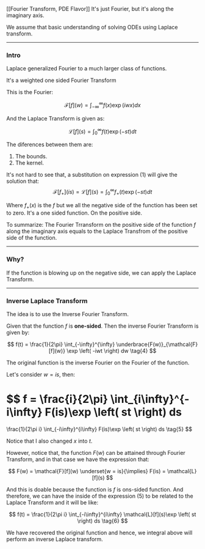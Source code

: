 [[Fourier Transform, PDE Flavor]]
It's just Fourier, but it's along the imaginary axis. 

We assume that basic understanding of solving ODEs using Laplace transform. 

---

### **Intro**

Laplace generalized Fourier to a much larger class of functions. 

It's a weighted one sided Fourier Transform 

This is the Fourier: 

$$
\mathcal{F}[f](w) = \int_{-\infty}^{\infty} 
    f(x)\exp \left(
    iwx
    \right)
dx
\tag{1}
$$

And the Laplace Transform is given as: 

$$
\mathcal{L}[f](s) = 
    \int_{0}^{\infty} 
        f(t)
        \exp \left(
        -st
        \right)
    dt
\tag{2}
$$

The diferences between them are: 
1. The bounds. 
2. The kernel. 

It's not hard to see that, a substitution on expression (1) will give the solution that: 
$$
\mathcal{F}[f_+](is) = 
\mathcal{L}[f](s) =
\int_{0}^{\infty} 
    f_+(t)\exp \left(
    -st
    \right)
dt
\tag{3}
$$

Where $f_+(x)$ is the $f$ but we all the negative side of the function has been set to zero. It's a one sided function. On the positive side. 

To summarize: The Fourier Trransform on the positive side of the function $f$ along the imaginary axis equals to the Laplace Transfrom of the positive side of the function. 

---
### **Why**?

If the function is blowing up on the negative side, we can apply the Laplace Transform. 

---
### **Inverse Laplace Transform**

The idea is to use the Inverse Fourier Transform. 

Given that the function $f$ is **one-sided**. Then the inverse Fourier Transform is given by: 

$$
f(t) = 
\frac{1}{2\pi}
\int_{-\infty}^{\infty} 
    \underbrace{F(w)}_{\mathcal{F}[f](w)}
    \exp \left(
        -iwt
    \right)
dw
\tag{4}
$$

The original function is the inverse Fourier on the Fourier of the function. 

Let's consider $w = is$, then: 

$$
f = 
\frac{i}{2\pi}
\int_{i\infty}^{-i\infty} 
    F(is)\exp \left(
        st
    \right)
ds
=
\frac{1}{2\pi i}
\int_{-i\infty}^{i\infty} 
    F(is)\exp \left(
        st
    \right)
ds
\tag{5}
$$

Notice that I also changed $x$ into $t$.  


However, notice that, the function $F(w)$ can be attained through Fourier Transform, and in that case we have the expression that:

$$
F(w) = \mathcal{F}[f](w) \underset{w = is}{\implies} F(is) = \mathcal{L}[f](s)
$$

And this is doable because the function is $f$ is ons-sided function. And therefore, we can have the inside of the expression (5) to be related to the Laplace Transform and it will be like: 

$$
f(t) = 
\frac{1}{2\pi i}
\int_{-i\infty}^{i\infty} 
   \mathcal{L}[f](s)\exp \left(
        st
    \right)
ds
\tag{6}
$$

We have recovered the original function and hence, we integral above will perform an inverse Laplace transform. 




